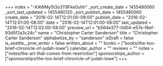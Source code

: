 +++
index = "-KAWMy5t3o3T8Fke0uhh"
_sort_create_date = 1455480060
_sort_last_updated = 1455480120
_sort_publish_date = 1455480060
create_date = "2016-02-14T12:01:00-08:00"
publish_date = "2016-02-14T12:01:00-08:00"
date = "2016-02-14T12:01:00-08:00"
last_updated = "2016-02-14T12:02:00-08:00"
preview_url = "b564e377-0d04-e57e-f6ef-93d5f2a3c24c"
name = "Christopher Carter Sanderson"
title = "Christopher Carter Sanderson"
alphabetize_by = "sanderson"
isDraft = false
is_seattle__pnw_writer = false
written_about = ""
books = ["books/the-too-brief-chronicle-of-judah-lowe"]
calendar_author = ""
reviews = ""
notes = ["notes/the-art-that-comes-from-restriction"]
sponsorships_author = ["sponsorships/the-too-brief-chronicle-of-judah-lowe"]
+++
